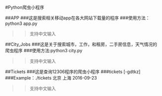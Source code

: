 #Python爬虫小程序

##APP
###这是搜索相关移动app在各大网站下载量的程序
###使用方法：python3 app.py 
>> 支持中文输入

##City_Jobs
###这是关于搜索城市，工作，和租房，二手房信息，天气情况的爬虫程序
###使用方法:python3 city.py 
>>支持中文输入

##Tickets
###这是查询12306程序的爬虫小程序
###tickets [-gdtkz] <from> <to> <date> 
###Example：./tickets 北京 上海 2016-09-23
>>支持中文输入
